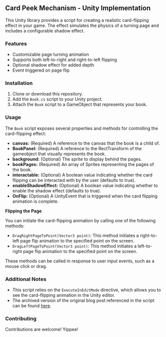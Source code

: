 ## Card Peek Mechanism - Unity Implementation

This Unity library provides a script for creating a realistic card-flipping effect in your game. The effect simulates the physics of a turning page and includes a configurable shadow effect.

### Features

* Customizable page turning animation
* Supports both left-to-right and right-to-left flipping
* Optional shadow effect for added depth
* Event triggered on page flip

### Installation

1. Clone or download this repository.
2. Add the `Book.cs` script to your Unity project.
3. Attach the `Book` script to a GameObject that represents your book.

### Usage

The `Book` script exposes several properties and methods for controlling the card-flipping effect:

* **canvas:** (Required) A reference to the canvas that the book is a child of.
* **BookPanel:** (Required) A reference to the RectTransform of the gameobject that visually represents the book.
* **background:** (Optional) The sprite to display behind the pages.
* **bookPages:** (Required) An array of Sprites representing the pages of the book.
* **interactable:** (Optional) A boolean value indicating whether the card flipping can be interacted with by the user (defaults to true).
* **enableShadowEffect:** (Optional) A boolean value indicating whether to enable the shadow effect (defaults to true).
* **OnFlip:** (Optional) A UnityEvent that is triggered when the card flipping animation is complete.

**Flipping the Page**

You can initiate the card-flipping animation by calling one of the following methods:

* `DragRightPageToPoint(Vector3 point)`: This method initiates a right-to-left page flip animation to the specified point on the screen.
* `DragLeftPageToPoint(Vector3 point)`: This method initiates a left-to-right page flip animation to the specified point on the screen.

These methods can be called in response to user input events, such as a mouse click or drag.

### Additional Notes

* This script relies on the `ExecuteInEditMode` directive, which allows you to see the card-flipping animation in the Unity editor.
* The archived version of the original blog post referenced in the script can be found [here](https://dandarawy.com/html5-canvas-pageflip/).

### Contributing

Contributions are welcome! Yippee!
